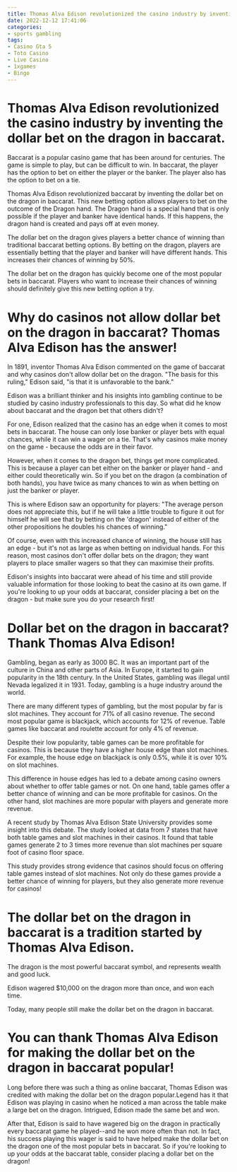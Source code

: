 ```yaml
---
title: Thomas Alva Edison revolutionized the casino industry by inventing the dollar bet on the dragon in baccarat.
date: 2022-12-12 17:41:06
categories:
- sports gambling
tags:
- Casino Gta 5
- Toto Casino
- Live Casino
- 1xgames
- Bingo
---
```



#  Thomas Alva Edison revolutionized the casino industry by inventing the dollar bet on the dragon in baccarat.

Baccarat is a popular casino game that has been around for centuries. The game is simple to play, but can be difficult to win. In baccarat, the player has the option to bet on either the player or the banker. The player also has the option to bet on a tie.

Thomas Alva Edison revolutionized baccarat by inventing the dollar bet on the dragon in baccarat. This new betting option allows players to bet on the outcome of the Dragon hand. The Dragon hand is a special hand that is only possible if the player and banker have identical hands. If this happens, the dragon hand is created and pays off at even money.

The dollar bet on the dragon gives players a better chance of winning than traditional baccarat betting options. By betting on the dragon, players are essentially betting that the player and banker will have different hands. This increases their chances of winning by 50%.

The dollar bet on the dragon has quickly become one of the most popular bets in baccarat. Players who want to increase their chances of winning should definitely give this new betting option a try.

#  Why do casinos not allow dollar bet on the dragon in baccarat? Thomas Alva Edison has the answer!

In 1891, inventor Thomas Alva Edison commented on the game of baccarat and why casinos don't allow dollar bet on the dragon. "The basis for this ruling," Edison said, "is that it is unfavorable to the bank."

Edison was a brilliant thinker and his insights into gambling continue to be studied by casino industry professionals to this day. So what did he know about baccarat and the dragon bet that others didn't?

For one, Edison realized that the casino has an edge when it comes to most bets in baccarat. The house can only lose banker or player bets with equal chances, while it can win a wager on a tie. That's why casinos make money on the game - because the odds are in their favor.

However, when it comes to the dragon bet, things get more complicated. This is because a player can bet either on the banker or player hand - and either could theoretically win. So if you bet on the dragon (a combination of both hands), you have twice as many chances to win as when betting on just the banker or player.

This is where Edison saw an opportunity for players: "The average person does not appreciate this, but if he will take a little trouble to figure it out for himself he will see that by betting on the 'dragon' instead of either of the other propositions he doubles his chances of winning."

Of course, even with this increased chance of winning, the house still has an edge - but it's not as large as when betting on individual hands. For this reason, most casinos don't offer dollar bets on the dragon; they want players to place smaller wagers so that they can maximise their profits.

Edison's insights into baccarat were ahead of his time and still provide valuable information for those looking to beat the casino at its own game. If you're looking to up your odds at baccarat, consider placing a bet on the dragon - but make sure you do your research first!

#  Dollar bet on the dragon in baccarat? Thank Thomas Alva Edison!

Gambling, began as early as 3000 BC. It was an important part of the culture in China and other parts of Asia. In Europe, it started to gain popularity in the 18th century. In the United States, gambling was illegal until Nevada legalized it in 1931. Today, gambling is a huge industry around the world.

There are many different types of gambling, but the most popular by far is slot machines. They account for 71% of all casino revenue. The second most popular game is blackjack, which accounts for 12% of revenue. Table games like baccarat and roulette account for only 4% of revenue.

Despite their low popularity, table games can be more profitable for casinos. This is because they have a higher house edge than slot machines. For example, the house edge on blackjack is only 0.5%, while it is over 10% on slot machines.

This difference in house edges has led to a debate among casino owners about whether to offer table games or not. On one hand, table games offer a better chance of winning and can be more profitable for casinos. On the other hand, slot machines are more popular with players and generate more revenue.

A recent study by Thomas Alva Edison State University provides some insight into this debate. The study looked at data from 7 states that have both table games and slot machines in their casinos. It found that table games generate 2 to 3 times more revenue than slot machines per square foot of casino floor space.

This study provides strong evidence that casinos should focus on offering table games instead of slot machines. Not only do these games provide a better chance of winning for players, but they also generate more revenue for casinos!

#  The dollar bet on the dragon in baccarat is a tradition started by Thomas Alva Edison.

The dragon is the most powerful baccarat symbol, and represents wealth and good luck.

Edison wagered $10,000 on the dragon more than once, and won each time.

Today, many people still make the dollar bet on the dragon in baccarat.

#  You can thank Thomas Alva Edison for making the dollar bet on the dragon in baccarat popular!

Long before there was such a thing as online baccarat, Thomas Edison was credited with making the dollar bet on the dragon popular.Legend has it that Edison was playing in casino when he noticed a man across the table make a large bet on the dragon. Intrigued, Edison made the same bet and won.

After that, Edison is said to have wagered big on the dragon in practically every baccarat game he played--and he won more often than not. In fact, his success playing this wager is said to have helped make the dollar bet on the dragon one of the most popular bets in baccarat. So if you're looking to up your odds at the baccarat table, consider placing a dollar bet on the dragon!